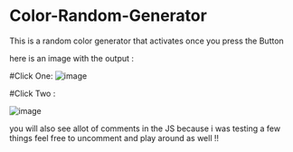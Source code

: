 # Color-Random-Generator

This is a random color generator that activates once you press the Button 

here is an image with the output : 

#Click One:
![image](https://github.com/RMUR99/Color-Random-Generator/assets/85951306/2326cc65-26a8-40fb-8a29-b580edd34aaa)

#Click Two :

![image](https://github.com/RMUR99/Color-Random-Generator/assets/85951306/dd6e726b-f48d-400a-972b-851c9e708a2e)


you will also see allot of comments in the JS because i was testing a few things feel free to uncomment and play around as well !!



